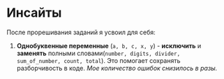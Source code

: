 # Инсайты
После прорешивания заданий я усвоил для себя:
1. **Однобуквенные переменные** (`a, b, c, x, y`) - **исключить** и **заменять** полными словами(`number, digits, divider, sum_of_number, count, total`). 
Это помогает сохранять разборчивость в коде. _Мое количество ошибок снизилось в разы._